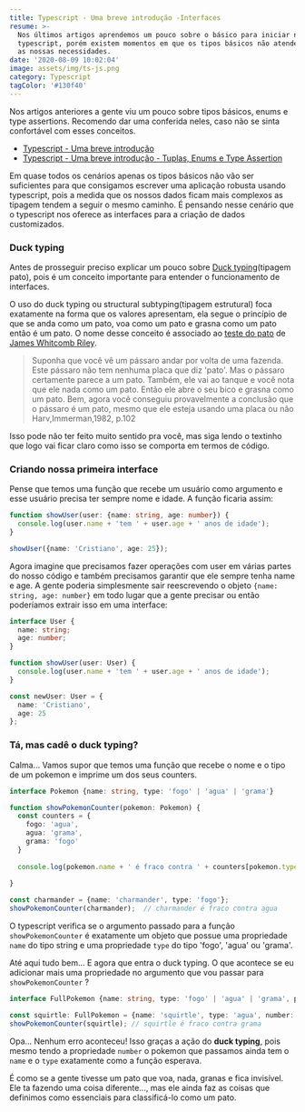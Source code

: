```yaml
---
title: Typescript - Uma breve introdução -Interfaces
resume: >-
  Nos últimos artigos aprendemos um pouco sobre o básico para iniciar no
  typescript, porém existem momentos em que os tipos básicos não atendem todas
  as nossas necessidades.
date: '2020-08-09 10:02:04'
image: assets/img/ts-js.png
category: Typescript
tagColor: '#130f40'
---
```

Nos artigos anteriores a gente viu um pouco sobre tipos básicos, enums e type assertions. Recomendo dar uma conferida neles,  caso não se sinta confortável com esses conceitos.

* [Typescript - Uma breve introdução](https://www.crisgon.dev/typescript-uma-breve-introdu%C3%A7%C3%A3o/)
* [Typescript - Uma breve introdução - Tuplas, Enums e Type Assertion](https://www.crisgon.dev/typescript-uma-breve-introdu%C3%A7%C3%A3o-parte-2/)

Em quase todos os cenários apenas os tipos básicos não vão ser suficientes para que consigamos escrever uma aplicação robusta  usando typescript, pois a medida que os nossos dados ficam mais complexos as tipagem tendem a seguir o mesmo caminho. É pensando nesse cenário que o typescript nos oferece as interfaces para a criação de dados customizados.

### Duck typing

Antes de prosseguir preciso explicar um pouco sobre [Duck typing](https://pt.wikipedia.org/wiki/Duck_typing)(tipagem pato), pois é um conceito importante para entender o funcionamento de interfaces. 

O uso do duck typing ou structural subtyping(tipagem estrutural) foca exatamente na forma que os valores apresentam, ela segue o princípio de que se anda como um pato, voa como um pato e grasna como um pato então é um pato. O nome desse conceito é associado ao [teste do pato](https://pt.wikipedia.org/wiki/Teste_do_pato) de [James Whitcomb Riley](https://pt.wikipedia.org/w/index.php?title=James_Whitcomb_Riley&action=edit&redlink=1 "James Whitcomb Riley (página não existe)").

> Suponha que você vê um pássaro andar por volta de uma fazenda. Este pássaro não tem nenhuma placa que diz 'pato'. Mas o pássaro certamente parece a um pato. Também, ele vai ao tanque e você nota que ele nada como um pato. Então ele abre o seu bico e grasna como um pato. Bem, agora você conseguiu provavelmente a conclusão que o pássaro é um pato, mesmo que ele esteja usando uma placa ou não Harv,Immerman,1982, p.102

Isso pode não ter feito muito sentido pra você, mas siga lendo o textinho que logo vai ficar claro como isso se comporta em termos de código.

### Criando nossa primeira interface

Pense que temos uma função que recebe um usuário como argumento e esse usuário precisa ter sempre nome e idade. A função ficaria assim:

```typescript
function showUser(user: {name: string, age: number}) {
  console.log(user.name + 'tem ' + user.age + ' anos de idade');
}

showUser({name: 'Cristiano', age: 25});
```

Agora imagine que precisamos fazer operações com user em várias partes do nosso código e também precisamos garantir que ele sempre tenha name e age. A gente poderia simplesmente sair reescrevendo o objeto `{name: string, age: number}` em todo lugar que a gente precisar ou então poderíamos extrair isso em uma interface:

```typescript
interface User {
  name: string;
  age: number;
}

function showUser(user: User) {
  console.log(user.name + 'tem ' + user.age + ' anos de idade');
}

const newUser: User = {
  name: 'Cristiano',
  age: 25
};   
```



### Tá, mas cadê o duck typing?

Calma... Vamos supor que temos uma função que recebe o nome e o tipo de um pokemon e imprime um dos seus counters.

```typescript
interface Pokemon {name: string, type: 'fogo' | 'agua' | 'grama'}

function showPokemonCounter(pokemon: Pokemon) {
  const counters = {
    fogo: 'agua',
    agua: 'grama',
    grama: 'fogo'
  }
  
  console.log(pokemon.name + ' é fraco contra ' + counters[pokemon.type]);
  
}

const charmander = {name: 'charmander', type: 'fogo'};
showPokemonCounter(charmander);  // charmander é fraco contra agua 
```

O typescript verifica se o argumento passado para a função `showPokemonCounter` é exatamente um objeto que possue uma propriedade `name` do tipo string e uma propriedade `type` do tipo 'fogo', 'agua' ou 'grama'.

Até aqui tudo bem... E agora que entra o duck typing. O que acontece se eu adicionar mais uma propriedade no argumento que vou passar para `showPokemonCounter` ?

```typescript
interface FullPokemon {name: string, type: 'fogo' | 'agua' | 'grama', pokeNumber: number}

const squirtle: FullPokemon = {name: 'squirtle', type: 'agua', number: 7};
showPokemonCounter(squirtle); // squirtle é fraco contra grama 
```

Opa... Nenhum erro aconteceu! Isso graças a ação do **duck typing**, pois mesmo tendo a propriedade `number` o pokemon que passamos ainda tem o `name` e o `type` exatamente como a função esperava. 

É como se a gente tivesse um pato que voa, nada, granas e fica invisível. Ele ta fazendo uma coisa diferente..., mas ele ainda faz as coisas que definimos como essenciais para classificá-lo como um pato.

